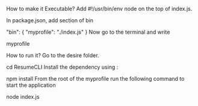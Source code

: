 How to make it Executable?
Add #!/usr/bin/env node on the top of index.js.

In package.json, add section of bin

"bin": {
    "myprofile": "./index.js"
}
Now go to the terminal and write

 myprofile

How to run it?
Go to the desire folder.

cd ResumeCLI
Install the dependency using :

npm install
From the root of the myprofile run the following command to start the application

node index.js

